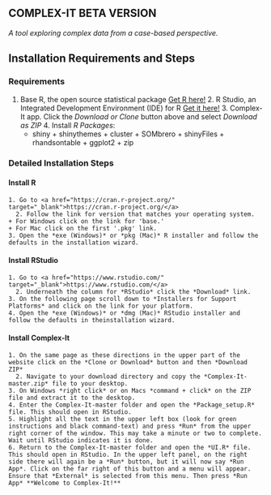 
  
  ## COMPLEX-IT BETA VERSION
  *A tool exploring complex data from a case-based perspective.* 
  
  ## Installation Requirements and Steps
  
  

  ### Requirements 
  1. Base R, the open source statistical package <a href="https://cran.r-project.org/" target="_blank">Get R here!</a>
    2. R Studio, an Integrated Development Environment (IDE) for R <a href="https://www.rstudio.com/" target="_blank">Get it here!</a>
      3. Complex-It app. Click the *Download or Clone* button above and select *Download as ZIP*
      4. Install *R Packages*:
      + shiny
    + shinythemes
    + cluster
    + SOMbrero
    + shinyFiles
    + rhandsontable
    + ggplot2
    + zip
    
    
   ### Detailed Installation Steps
    
   #### Install R
    1. Go to <a href="https://cran.r-project.org/" target="_blank">https://cran.r-project.org/</a>
      2. Follow the link for version that matches your operating system.
    + For Windows click on the link for 'base.'
    + For Mac click on the first '.pkg' link.
    3. Open the *exe (Windows)* or *pkg (Mac)* R installer and follow the defaults in the installation wizard.
    
   #### Install RStudio
    1. Go to <a href="https://www.rstudio.com/" target="_blank">https://www.rstudio.com/</a>
      2. Underneath the column for *RStudio* click the *Download* link.
    3. On the following page scroll down to *Installers for Support Platforms* and click on the link for your platform.
    4. Open the *exe (Windows)* or *dmg (Mac)* RStudio installer and follow the defaults in theinstallation wizard.
    
   #### Install Complex-It
    1. On the same page as these directions in the upper part of the website click on the *Clone or Download* button and then *Download ZIP*
      2. Navigate to your download directory and copy the *Complex-It-master.zip* file to your desktop.
    3. On Windows *right click* or on Macs *command + click* on the ZIP file and extract it to the desktop.
    4. Enter the Complex-It-master folder and open the *Package_setup.R* file. This should open in RStudio.
    5. Highlight all the text in the upper left box (look for green instructions and black command-text) and press *Run* from the upper right corner of the window. This may take a minute or two to complete. Wait until RStudio indicates it is done.
    6. Return to the Complex-It-master folder and open the *UI.R* file. This should open in RStudio. In the upper left panel, on the right side there will again be a *Run* button, but it will now say *Run App*. Click on the far right of this button and a menu will appear. Ensure that *External* is selected from this menu. Then press *Run App* **Welcome to Complex-It!**
